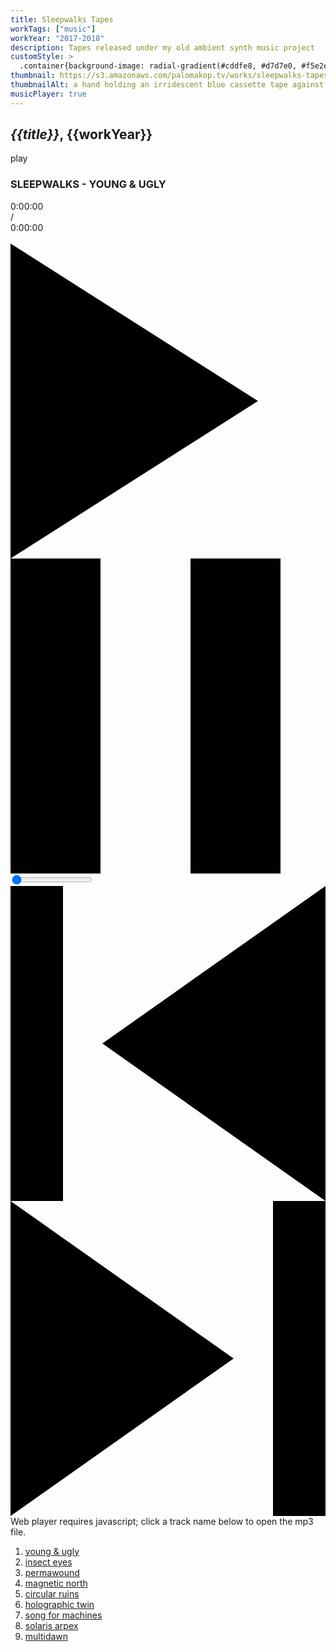 ```yaml
---
title: Sleepwalks Tapes
workTags: ["music"]
workYear: "2017-2018"
description: Tapes released under my old ambient synth music project
customStyle: >
  .container{background-image: radial-gradient(#cddfe8, #d7d7e0, #f5e2ed);}
thumbnail: https://s3.amazonaws.com/palomakop.tv/works/sleepwalks-tapes/young_and_ugly.jpg
thumbnailAlt: a hand holding an irridescent blue cassette tape against the sky
musicPlayer: true
---
```


<h2><i>{{title}}</i>, {{workYear}}</h2>

<music-player id="unique-id">
<div class="player-wrap" data-url="https://s3.amazonaws.com/palomakop.tv/works/sleepwalks-tapes/young-and-ugly/01_young_and_ugly.mp3" data-title="young & ugly">
  <div class="button">play</div>
  <div class="info">
    <h3>SLEEPWALKS - YOUNG & UGLY</h3>
    <p class="title ellipsis"></p>
    <div class="timer">
      <div class="current">0:00:00</div><div class="slash">/</div><div class="duration">0:00:00</div><div class="action">&nbsp;</div>
    </div>
  </div>
  <div class="player">
    <audio preload></audio>
    <div class="playpause">
      <div class="play"><svg viewBox="0 0 14 14"><path d="M0,0 L0,14 L11,7 L0,0 Z"/></svg></div>
      <div class="pause"><svg viewBox="0 0 14 14"><path d="M0,14 L4,14 L4,0 L0,0 L0,14 L0,14 Z M8,0 L8,14 L12,14 L12,0 L8,0 L8,0 Z"/></svg></div>
    </div>
    <div class="scrubber"><input type="range" min="0" max="100" step=".1" value="0" class="seek"></div>
    <div class="prev"><svg viewBox="0 0 12 12"><path d="M3.5,6 L12,12 L12,0 L3.5,6 Z M0,0 L0,12 L2,12 L2,0 L0,0 L0,0 Z"/></svg></div>
    <div class="next"><svg viewBox="0 0 12 12"><path d="M0,12 L8.5,6 L0,0 L0,12 L0,12 Z M10,0 L10,12 L12,12 L12,0 L10,0 L10,0 Z"/></svg></div>
  </div>
</div>
<div class="fallback-message">Web player requires javascript; click a track name below to open the mp3 file.</div>
  <div class="playlist-wrap">
    <ol>
      <li><a href="https://s3.amazonaws.com/palomakop.tv/works/sleepwalks-tapes/young-and-ugly/01_young_and_ugly.mp3">young & ugly</a></li>
      <li><a href="https://s3.amazonaws.com/palomakop.tv/works/sleepwalks-tapes/young-and-ugly/02_insect_eyes.mp3">insect eyes</a></li>
      <li><a href="https://s3.amazonaws.com/palomakop.tv/works/sleepwalks-tapes/young-and-ugly/03_permawound.mp3">permawound</a></li>
      <li><a href="https://s3.amazonaws.com/palomakop.tv/works/sleepwalks-tapes/young-and-ugly/04_magnetic_north.mp3">magnetic north</a></li>
      <li><a href="https://s3.amazonaws.com/palomakop.tv/works/sleepwalks-tapes/young-and-ugly/05_circular_ruins.mp3">circular ruins</a></li>
      <li><a href="https://s3.amazonaws.com/palomakop.tv/works/sleepwalks-tapes/young-and-ugly/06_holographic_twin.mp3">holographic twin</a></li>
      <li><a href="https://s3.amazonaws.com/palomakop.tv/works/sleepwalks-tapes/young-and-ugly/07_song_for_machines.mp3">song for machines</a></li>
      <li><a href="https://s3.amazonaws.com/palomakop.tv/works/sleepwalks-tapes/young-and-ugly/08_solaris_arpex.mp3">solaris arpex</a></li>
      <li><a href="https://s3.amazonaws.com/palomakop.tv/works/sleepwalks-tapes/young-and-ugly/09_multidawn.mp3">multidawn</a></li>
      </ol>
  </div>
</music-player>
<script>
  var unique_id = new MusicPlayer(document, "unique-id");
</script>